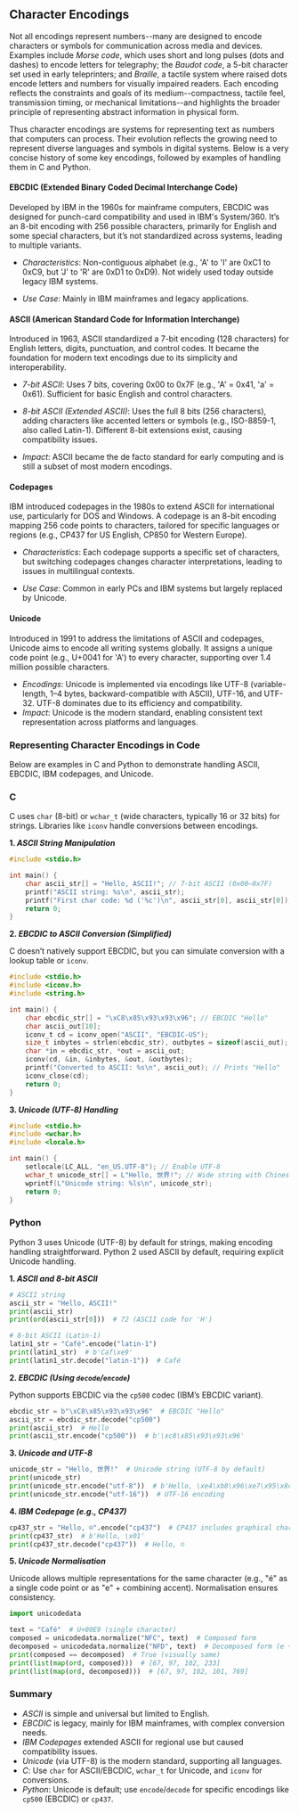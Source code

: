 
## Character Encodings

Not all encodings represent numbers--many are designed to encode characters or symbols
for communication across media and devices. Examples include *Morse code*, which uses short
and long pulses (dots and dashes) to encode letters for telegraphy; the *Baudot code*,
a 5-bit character set used in early teleprinters; and *Braille*, a tactile system where
raised dots encode letters and numbers for visually impaired readers. Each encoding
reflects the constraints and goals of its medium--compactness, tactile feel, transmission
timing, or mechanical limitations--and highlights the broader principle of representing
abstract information in physical form.

Thus character encodings are systems for representing text as numbers that computers can
process. Their evolution reflects the growing need to represent diverse languages and
symbols in digital systems. Below is a very concise history of some key encodings,
followed by examples of handling them in C and Python.


#### EBCDIC (Extended Binary Coded Decimal Interchange Code)

Developed by IBM in the 1960s for mainframe computers, EBCDIC was designed for punch-card
compatibility and used in IBM's System/360. It’s an 8-bit encoding with 256 possible characters,
primarily for English and some special characters, but it’s not standardized across systems,
leading to multiple variants.

- *Characteristics*: Non-contiguous alphabet (e.g., 'A' to 'I' are 0xC1 to 0xC9,
  but 'J' to 'R' are 0xD1 to 0xD9). Not widely used today outside legacy IBM systems.

- *Use Case*: Mainly in IBM mainframes and legacy applications.


#### ASCII (American Standard Code for Information Interchange)

Introduced in 1963, ASCII standardized a 7-bit encoding (128 characters) for English letters,
digits, punctuation, and control codes. It became the foundation for modern text encodings
due to its simplicity and interoperability.

- *7-bit ASCII*: Uses 7 bits, covering 0x00 to 0x7F (e.g., 'A' = 0x41, 'a' = 0x61).
  Sufficient for basic English and control characters.

- *8-bit ASCII (Extended ASCII)*: Uses the full 8 bits (256 characters), adding characters
  like accented letters or symbols (e.g., ISO-8859-1, also called Latin-1). Different 8-bit
  extensions exist, causing compatibility issues.

- *Impact*: ASCII became the de facto standard for early computing and is still a subset
  of most modern encodings.


#### Codepages

IBM introduced codepages in the 1980s to extend ASCII for international use, particularly
for DOS and Windows. A codepage is an 8-bit encoding mapping 256 code points to characters,
tailored for specific languages or regions (e.g., CP437 for US English, CP850 for Western Europe).

- *Characteristics*: Each codepage supports a specific set of characters, but switching
  codepages changes character interpretations, leading to issues in multilingual contexts.

- *Use Case*: Common in early PCs and IBM systems but largely replaced by Unicode.


#### Unicode

Introduced in 1991 to address the limitations of ASCII and codepages, Unicode aims to encode
all writing systems globally. It assigns a unique code point (e.g., U+0041 for 'A') to every
character, supporting over 1.4 million possible characters.

- *Encodings*: Unicode is implemented via encodings like UTF-8 (variable-length, 1–4 bytes,
  backward-compatible with ASCII), UTF-16, and UTF-32. UTF-8 dominates due to its efficiency
  and compatibility.
- *Impact*: Unicode is the modern standard, enabling consistent text representation across
  platforms and languages.


### Representing Character Encodings in Code

Below are examples in C and Python to demonstrate handling ASCII, EBCDIC, IBM codepages, and Unicode.

### C

C uses `char` (8-bit) or `wchar_t` (wide characters, typically 16 or 32 bits) for strings.
Libraries like `iconv` handle conversions between encodings.

__1. *ASCII String Manipulation*__

```c
#include <stdio.h>

int main() {
    char ascii_str[] = "Hello, ASCII!"; // 7-bit ASCII (0x00–0x7F)
    printf("ASCII string: %s\n", ascii_str);
    printf("First char code: %d ('%c')\n", ascii_str[0], ascii_str[0]); // H = 0x48
    return 0;
}
```

__2. *EBCDIC to ASCII Conversion (Simplified)*__

C doesn’t natively support EBCDIC, but you can simulate conversion with a lookup table or `iconv`.

```c
#include <stdio.h>
#include <iconv.h>
#include <string.h>

int main() {
    char ebcdic_str[] = "\xC8\x85\x93\x93\x96"; // EBCDIC "Hello"
    char ascii_out[10];
    iconv_t cd = iconv_open("ASCII", "EBCDIC-US");
    size_t inbytes = strlen(ebcdic_str), outbytes = sizeof(ascii_out);
    char *in = ebcdic_str, *out = ascii_out;
    iconv(cd, &in, &inbytes, &out, &outbytes);
    printf("Converted to ASCII: %s\n", ascii_out); // Prints "Hello"
    iconv_close(cd);
    return 0;
}
```

__3. *Unicode (UTF-8) Handling*__

```c
#include <stdio.h>
#include <wchar.h>
#include <locale.h>

int main() {
    setlocale(LC_ALL, "en_US.UTF-8"); // Enable UTF-8
    wchar_t unicode_str[] = L"Hello, 世界!"; // Wide string with Chinese characters
    wprintf(L"Unicode string: %ls\n", unicode_str);
    return 0;
}
```

### Python

Python 3 uses Unicode (UTF-8) by default for strings, making encoding handling
straightforward. Python 2 used ASCII by default, requiring explicit Unicode handling.

__1. *ASCII and 8-bit ASCII*__

```python
# ASCII string
ascii_str = "Hello, ASCII!"
print(ascii_str)
print(ord(ascii_str[0]))  # 72 (ASCII code for 'H')

# 8-bit ASCII (Latin-1)
latin1_str = "Café".encode("latin-1")
print(latin1_str)  # b'Caf\xe9'
print(latin1_str.decode("latin-1"))  # Café
```

__2. *EBCDIC (Using `decode`/`encode`)*__

Python supports EBCDIC via the `cp500` codec (IBM’s EBCDIC variant).

```python
ebcdic_str = b"\xC8\x85\x93\x93\x96"  # EBCDIC "Hello"
ascii_str = ebcdic_str.decode("cp500")
print(ascii_str)  # Hello
print(ascii_str.encode("cp500"))  # b'\xc8\x85\x93\x93\x96'
```

__3. *Unicode and UTF-8*__

```python
unicode_str = "Hello, 世界!"  # Unicode string (UTF-8 by default)
print(unicode_str)
print(unicode_str.encode("utf-8"))  # b'Hello, \xe4\xb8\x96\xe7\x95\x8c!'
print(unicode_str.encode("utf-16"))  # UTF-16 encoding
```

__4. *IBM Codepage (e.g., CP437)*__

```python
cp437_str = "Hello, ☺".encode("cp437")  # CP437 includes graphical characters
print(cp437_str)  # b'Hello, \x01'
print(cp437_str.decode("cp437"))  # Hello, ☺
```

__5. *Unicode Normalisation*__

Unicode allows multiple representations for the same character (e.g., "é" as a
single code point or as "e" + combining accent). Normalisation ensures consistency.

```python
import unicodedata

text = "Café"  # U+00E9 (single character)
composed = unicodedata.normalize("NFC", text)  # Composed form
decomposed = unicodedata.normalize("NFD", text)  # Decomposed form (e + combining accent)
print(composed == decomposed)  # True (visually same)
print(list(map(ord, composed)))  # [67, 97, 102, 233]
print(list(map(ord, decomposed)))  # [67, 97, 102, 101, 769]
```

### Summary

- *ASCII* is simple and universal but limited to English.
- *EBCDIC* is legacy, mainly for IBM mainframes, with complex conversion needs.
- *IBM Codepages* extended ASCII for regional use but caused compatibility issues.
- *Unicode* (via UTF-8) is the modern standard, supporting all languages.
- *C*: Use `char` for ASCII/EBCDIC, `wchar_t` for Unicode, and `iconv` for conversions.
- *Python*: Unicode is default; use `encode`/`decode` for specific encodings like `cp500` (EBCDIC) or `cp437`.
